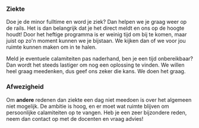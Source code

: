 
### Ziekte

Doe je de minor fulltime en word je ziek? Dan helpen we je graag weer op de rails. Het is dan belangrijk dat je het direct meldt en ons op de hoogte houdt! Door het heftige programma is er weinig tijd om bij te komen, maar juist op zo'n moment kunnen we je bijstaan. We kijken dan of we voor jou ruimte kunnen maken om in te halen.

Meld je eventuele calamiteiten pas naderhand, ben je een tijd onbereikbaar? Dan wordt het steeds lastiger om nog een oplossing te vinden. We willen heel graag meedenken, dus geef ons zeker die kans. We doen het graag.

### Afwezigheid

Om **andere** redenen dan ziekte een dag niet meedoen is over het algemeen niet mogelijk. De ambitie is hoog, en er moet wat ruimte blijven om persoonlijke calamiteiten op te vangen. Heb je een zeer bijzondere reden, neem dan contact op met de docenten en vraag advies!
